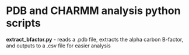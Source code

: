 # PDB and CHARMM analysis python scripts

**extract_bfactor.py** - reads a .pdb file, extracts the alpha carbon B-factor, and outputs to a .csv file for easier analysis
